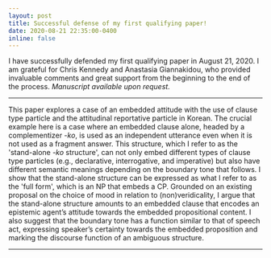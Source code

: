 ```yaml
---
layout: post
title: Successful defense of my first qualifying paper!
date: 2020-08-21 22:35:00-0400
inline: false
---
```


I have successfully defended my first qualifying paper in August 21, 2020. I am grateful for Chris Kennedy and Anastasia Giannakidou, who provided invaluable comments and great support from the beginning to the end of the process. <i>Manuscript available upon request.</i>

***

This paper explores a case of an embedded attitude with the use of clause type particle and the attitudinal reportative particle in Korean. The crucial example here is a case where an embedded clause alone, headed by a complementizer *-ko*, is used as an independent utterance even when it is not used as a fragment answer. This structure, which I refer to as the 'stand-alone *-ko* structure', can not only embed different types of clause type particles (e.g., declarative, interrogative, and imperative) but also have different semantic meanings depending on the boundary tone that follows. I show that the stand-alone structure can be expressed as what I refer to as the 'full form', which is an NP that embeds a CP. Grounded on an existing proposal on the choice of mood in relation to (non)veridicality, I argue that the stand-alone structure amounts to an embedded clause that encodes an epistemic agent’s attitude towards the embedded propositional content. I also suggest that the boundary tone has a function similar to that of speech act, expressing speaker’s certainty towards the embedded proposition and marking the discourse function of an ambiguous structure.

***
